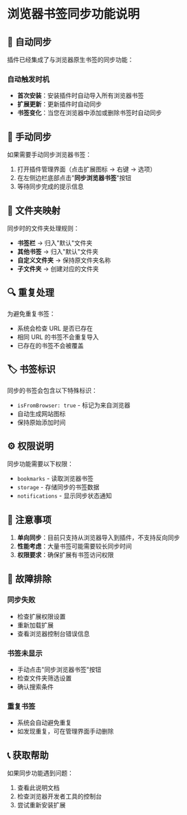 # 浏览器书签同步功能说明

## 🔄 自动同步

插件已经集成了与浏览器原生书签的同步功能：

### 自动触发时机

- **首次安装**：安装插件时自动导入所有浏览器书签
- **扩展更新**：更新插件时自动同步
- **书签变化**：当您在浏览器中添加或删除书签时自动同步

## 🔧 手动同步

如果需要手动同步浏览器书签：

1. 打开插件管理界面（点击扩展图标 → 右键 → 选项）
2. 在左侧边栏底部点击"**同步浏览器书签**"按钮
3. 等待同步完成的提示信息

## 📁 文件夹映射

同步时的文件夹处理规则：

- **书签栏** → 归入"默认"文件夹
- **其他书签** → 归入"默认"文件夹
- **自定义文件夹** → 保持原文件夹名称
- **子文件夹** → 创建对应的文件夹

## 🔍 重复处理

为避免重复书签：

- 系统会检查 URL 是否已存在
- 相同 URL 的书签不会重复导入
- 已存在的书签不会被覆盖

## 🏷️ 书签标识

同步的书签会包含以下特殊标识：

- `isFromBrowser: true` - 标记为来自浏览器
- 自动生成网站图标
- 保持原始添加时间

## ⚙️ 权限说明

同步功能需要以下权限：

- `bookmarks` - 读取浏览器书签
- `storage` - 存储同步的书签数据
- `notifications` - 显示同步状态通知

## 🚨 注意事项

1. **单向同步**：目前只支持从浏览器导入到插件，不支持反向同步
2. **性能考虑**：大量书签可能需要较长同步时间
3. **权限要求**：确保扩展有书签访问权限

## 🔧 故障排除

### 同步失败

- 检查扩展权限设置
- 重新加载扩展
- 查看浏览器控制台错误信息

### 书签未显示

- 手动点击"同步浏览器书签"按钮
- 检查文件夹筛选设置
- 确认搜索条件

### 重复书签

- 系统会自动避免重复
- 如发现重复，可在管理界面手动删除

## 📞 获取帮助

如果同步功能遇到问题：

1. 查看此说明文档
2. 检查浏览器开发者工具的控制台
3. 尝试重新安装扩展

